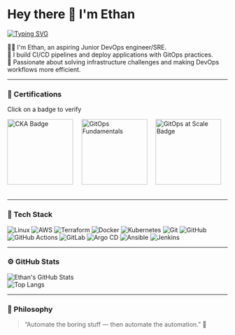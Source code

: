 # Hey there 👋 I'm Ethan

[![Typing SVG](https://readme-typing-svg.demolab.com?font=Fira+Code&weight=500&size=22&pause=1000&color=4895EF&center=true&vCenter=true&width=665&lines=AWS+%7C+DevOps+Engineer;Automation+and+Infrastructure+Enthusiast;Continuous+Learning+%26+Optimization)](https://git.io/typing-svg)

👨‍💻 I'm Ethan, an aspiring Junior DevOps engineer/SRE.<br>
🚀 I build CI/CD pipelines and deploy applications with GitOps practices.<br>
🎯 Passionate about solving infrastructure challenges and making DevOps workflows more efficient.<br>

---

### 🏅 Certifications

Click on a badge to verify 

<a href="https://www.credly.com/badges/7af5a933-a127-46e7-a1f0-be5efbddbcaa" style="text-decoration: none;">
  <img src="https://images.credly.com/size/340x340/images/8b8ed108-e77d-4396-ac59-2504583b9d54/cka_from_cncfsite__281_29.png" width="150" height="150" alt="CKA Badge">
</a>&nbsp;&nbsp;&nbsp;

<a href="https://www.credly.com/badges/ab4e2f4e-0500-4af6-807a-97bfdcc536a9" style="text-decoration: none;">
  <img src="https://images.credly.com/images/6f4212c6-80e6-4819-833d-a652b0feaabb/blob" width="150" height="150" alt="GitOps Fundamentals">
</a>&nbsp;&nbsp;&nbsp;

<a href="https://www.credly.com/badges/ecce0d90-c79f-434a-8990-0de68acba2a7" style="text-decoration: none;">
  <img src="https://images.credly.com/images/0acce3e3-a7a4-44df-80ba-fcbf4bbdc147/blob" width="150" height="150" alt="GitOps at Scale Badge">
</a>&nbsp;&nbsp;&nbsp;

---

### 🧠 Tech Stack
![Linux](https://img.shields.io/badge/Linux-FCC624?style=for-the-badge&logo=linux&logoColor=black)
![AWS](https://img.shields.io/badge/AWS-%23FF9900.svg?style=for-the-badge&logo=amazonaws&logoColor=white)
![Terraform](https://img.shields.io/badge/Terraform-%235835CC.svg?style=for-the-badge&logo=terraform&logoColor=white)
![Docker](https://img.shields.io/badge/Docker-%230db7ed.svg?style=for-the-badge&logo=docker&logoColor=white)
![Kubernetes](https://img.shields.io/badge/Kubernetes-%23326ce5.svg?style=for-the-badge&logo=kubernetes&logoColor=white)
![Git](https://img.shields.io/badge/GIT-E44C30?style=for-the-badge&logo=git&logoColor=white)
![GitHub](https://img.shields.io/badge/GitHub-100000?style=for-the-badge&logo=github&logoColor=white)
![GitHub Actions](https://img.shields.io/badge/GitHub_Actions-%232671E5.svg?style=for-the-badge&logo=githubactions&logoColor=white)
![GitLab](https://img.shields.io/badge/GitLab-330F63?style=for-the-badge&logo=gitlab&logoColor=white)
![Argo CD](https://img.shields.io/badge/Argo%20CD-1e0b3e?style=for-the-badge&logo=argo&logoColor=#d16044)
![Ansible](https://img.shields.io/badge/Ansible-000000?style=for-the-badge&logo=ansible&logoColor=white)
![Jenkins](	https://img.shields.io/badge/Jenkins-D24939?style=for-the-badge&logo=Jenkins&logoColor=white)

---

### ⚙️ GitHub Stats
![Ethan's GitHub Stats](https://github-readme-stats.vercel.app/api?username=neon-eyes&show_icons=true&theme=tokyonight)<br/>
![Top Langs](https://github-readme-stats.vercel.app/api/top-langs/?username=neon-eyes&layout=compact&theme=tokyonight)

---

### 🧩 Philosophy
> “Automate the boring stuff — then automate the automation.” 🤖

